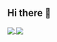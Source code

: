 ## Hi there 👋

<a href="https://github.com/meta">
  <img align="center" src="https://github-readme-stats.vercel.app/api?username=authbyte&count_private=true&show_icons=true&include_all_commits=true" />
</a>
<a href="https://github.com/meta">
  <img align="center" src="https://github-readme-stats.vercel.app/api/top-langs/?username=authbyte&layout=compact" />
</a>
